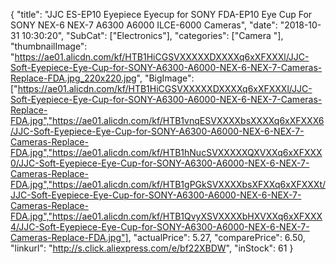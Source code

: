 {
	"title": "JJC ES-EP10 Eyepiece Eyecup for SONY FDA-EP10 Eye Cup For SONY NEX-6 NEX-7 A6300 A6000 ILCE-6000 Cameras",
	"date": "2018-10-31 10:30:20",
	"SubCat": ["Electronics"],
	"categories": ["Camera "],
	"thumbnailImage": "https://ae01.alicdn.com/kf/HTB1HiCGSVXXXXXDXXXXq6xXFXXXl/JJC-Soft-Eyepiece-Eye-Cup-for-SONY-A6300-A6000-NEX-6-NEX-7-Cameras-Replace-FDA.jpg_220x220.jpg",
	"BigImage": ["https://ae01.alicdn.com/kf/HTB1HiCGSVXXXXXDXXXXq6xXFXXXl/JJC-Soft-Eyepiece-Eye-Cup-for-SONY-A6300-A6000-NEX-6-NEX-7-Cameras-Replace-FDA.jpg","https://ae01.alicdn.com/kf/HTB1vnqESVXXXXbsXXXXq6xXFXXX6/JJC-Soft-Eyepiece-Eye-Cup-for-SONY-A6300-A6000-NEX-6-NEX-7-Cameras-Replace-FDA.jpg","https://ae01.alicdn.com/kf/HTB1hNucSVXXXXXQXVXXq6xXFXXX0/JJC-Soft-Eyepiece-Eye-Cup-for-SONY-A6300-A6000-NEX-6-NEX-7-Cameras-Replace-FDA.jpg","https://ae01.alicdn.com/kf/HTB1gPGkSVXXXXbsXFXXq6xXFXXXt/JJC-Soft-Eyepiece-Eye-Cup-for-SONY-A6300-A6000-NEX-6-NEX-7-Cameras-Replace-FDA.jpg","https://ae01.alicdn.com/kf/HTB1QvyXSVXXXXbHXVXXq6xXFXXX4/JJC-Soft-Eyepiece-Eye-Cup-for-SONY-A6300-A6000-NEX-6-NEX-7-Cameras-Replace-FDA.jpg"],
	"actualPrice": 5.27,
	"comparePrice": 6.50,
	"linkurl": "http://s.click.aliexpress.com/e/bf22XBDW",
	"inStock": 61
}
